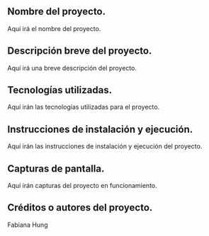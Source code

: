 ## Nombre del proyecto.
Aquí irá el nombre del proyecto.

## Descripción breve del proyecto.
Aquí irá una breve descripción del proyecto.

## Tecnologías utilizadas.
Aquí irán las tecnologías utilizadas para el proyecto.

## Instrucciones de instalación y ejecución.
Aquí irán las instrucciones de instalación y ejecución del proyecto.

## Capturas de pantalla.
Aquí irán capturas del proyecto en funcionamiento.

## Créditos o autores del proyecto.
Fabiana Hung